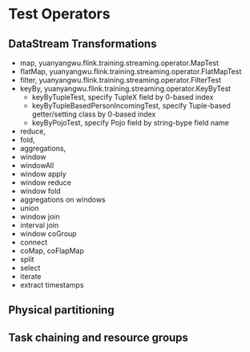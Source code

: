 # Test Operators

## DataStream Transformations

- map, yuanyangwu.flink.training.streaming.operator.MapTest
- flatMap, yuanyangwu.flink.training.streaming.operator.FlatMapTest
- filter, yuanyangwu.flink.training.streaming.operator.FilterTest
- keyBy, yuanyangwu.flink.training.streaming.operator.KeyByTest
  - keyByTupleTest, specify TupleX field by 0-based index
  - keyByTupleBasedPersonIncomingTest, specify Tuple-based getter/setting class by 0-based index
  - keyByPojoTest, specify Pojo field by string-bype field name
- reduce, 
- fold, 
- aggregations, 
- window
- windowAll
- window apply
- window reduce
- window fold
- aggregations on windows
- union
- window join
- interval join
- window coGroup
- connect
- coMap, coFlapMap
- split
- select
- iterate
- extract timestamps

## Physical partitioning

## Task chaining and resource groups
